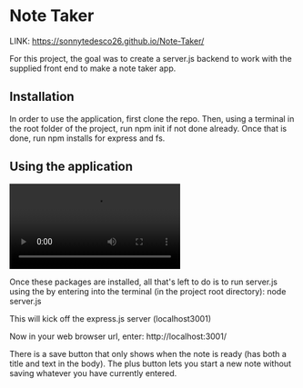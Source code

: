 # Note Taker
LINK:
https://sonnytedesco26.github.io/Note-Taker/

For this project, the goal was to create a server.js backend to work with the supplied front end to make a note taker app.

## Installation

In order to use the application, first clone the repo. Then, using a terminal in the root folder of the project, run npm init if not done already. Once that is done, run npm installs for express and fs. 

## Using the application

![readmegif](/public/assets/images/readmevid.mp4)

Once these packages are installed, all that's left to do is to run server.js using the by entering into the terminal (in the project root directory): node server.js

This will kick off the express.js server (localhost3001)

Now in your web browser url, enter: http://localhost:3001/

There is a save button that only shows when the note is ready (has both a title and text in the body).
The plus button lets you start a new note without saving whatever you have currently entered.


